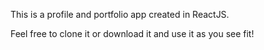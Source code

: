 This is a profile and portfolio app created in ReactJS.

Feel free to clone it or download it and use it as you see fit!
